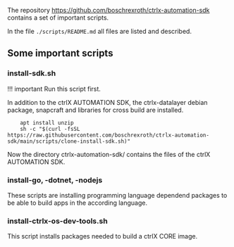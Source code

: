 The repository https://github.com/boschrexroth/ctrlx-automation-sdk contains a set of important scripts.

In the file `./scripts/README.md` all files are listed and described. 

## Some important scripts

### install-sdk.sh

!!! important
    Run this script first. 
    
In addition to the ctrlX AUTOMATION SDK, the ctrlx-datalayer debian package, snapcraft and libraries for cross build are installed.

```shell
    apt install unzip
    sh -c "$(curl -fsSL https://raw.githubusercontent.com/boschrexroth/ctrlx-automation-sdk/main/scripts/clone-install-sdk.sh)"
```

Now the directory ctrlx-automation-sdk/ contains the files of the ctrlX AUTOMATION SDK.

### install-go, -dotnet, -nodejs

These scripts are installing programming language dependend packages to be able to build apps in the according language.

### install-ctrlx-os-dev-tools.sh

This script installs packages needed to build a ctrlX CORE image.
